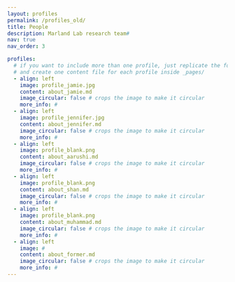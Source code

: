 ```yaml
---
layout: profiles
permalink: /profiles_old/
title: People
description: Marland Lab research team#
nav: true
nav_order: 3

profiles:
  # if you want to include more than one profile, just replicate the following block
  # and create one content file for each profile inside _pages/
  - align: left
    image: profile_jamie.jpg
    content: about_jamie.md
    image_circular: false # crops the image to make it circular
    more_info: #
  - align: left
    image: profile_jennifer.jpg
    content: about_jennifer.md
    image_circular: false # crops the image to make it circular
    more_info: #
  - align: left
    image: profile_blank.png
    content: about_aarushi.md
    image_circular: false # crops the image to make it circular
    more_info: #
  - align: left
    image: profile_blank.png
    content: about_shan.md
    image_circular: false # crops the image to make it circular
    more_info: #
  - align: left
    image: profile_blank.png
    content: about_muhammad.md
    image_circular: false # crops the image to make it circular
    more_info: #
  - align: left
    image: #
    content: about_former.md
    image_circular: false # crops the image to make it circular
    more_info: #
---
```

